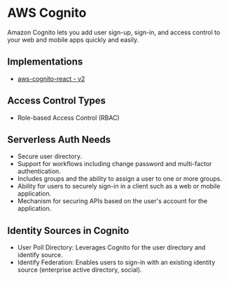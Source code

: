 # AWS Cognito

Amazon Cognito lets you add user sign-up, sign-in, and access control to your web and mobile apps quickly and easily.

<!--
Cognito -> API Gateway -> Backend (Lambda REST API)

acessar cognito, ver usuário, email verificado
acessar api gateway, ver autorização, ver em autorizadores, acessar recursos, autorização, ações implantar api
acessar lambda, ver código lambda

Cognito User Pool

AWS IAM authorizer
Lambda request and token authorizers
Cognito user pools authorizers

https://github.com/aws-samples/aws-amplify-ecommerce

API Gateway



https://docs.aws.amazon.com/cognito/latest/developerguide/external-identity-providers.html
https://docs.aws.amazon.com/cognito/latest/developerguide/cognito-identity.html

https://pydio.com/en/docs/kb/identity-management/using-aws-cognito-identity-provider


https://www.youtube.com/watch?v=oKjyRjkNj18
https://www.youtube.com/watch?v=0LlXaj8sHuQ
https://www.youtube.com/watch?v=fs9HfYbWjXQ
https://www.youtube.com/watch?v=9BWezRlOjmA
https://www.youtube.com/watch?v=0dVL70Ayq5I
https://www.youtube.com/watch?v=48maKOJiaSo
https://www.youtube.com/watch?v=IiWyPb389UU
https://www.youtube.com/watch?v=k972AcbeYS8
https://www.youtube.com/watch?v=oFSU6rhFETk
https://www.youtube.com/watch?v=o7OHogUcRmI
-->

## Implementations

- [aws-cognito-react - v2](https://github.com/dbroadhurst/aws-cognito-react)

## Access Control Types

- Role-based Access Control (RBAC)

## Serverless Auth Needs

- Secure user directory.
- Support for workflows including change password and multi-factor authentication.
- Includes groups and the ability to assign a user to one or more groups.
- Ability for users to securely sign-in in a client such as a web or mobile application.
- Mechanism for securing APIs based on the user's account for the application.

## Identity Sources in Cognito

- User Poll Directory: Leverages Cognito for the user directory and identify source.
- Identify Federation: Enables users to sign-in with an existing identity source (enterprise active directory, social).
